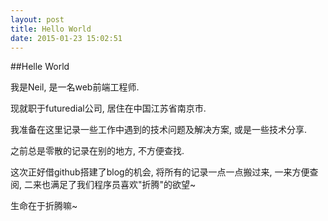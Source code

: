```yaml
---
layout: post
title: Hello World
date: 2015-01-23 15:02:51
---
```



##Helle World

我是Neil, 是一名web前端工程师. 

现就职于futuredial公司, 居住在中国江苏省南京市.

我准备在这里记录一些工作中遇到的技术问题及解决方案, 或是一些技术分享. 

之前总是零散的记录在别的地方, 不方便查找. 

这次正好借github搭建了blog的机会, 将所有的记录一点一点搬过来, 一来方便查阅, 二来也满足了我们程序员喜欢"折腾"的欲望~ 

生命在于折腾嘛~